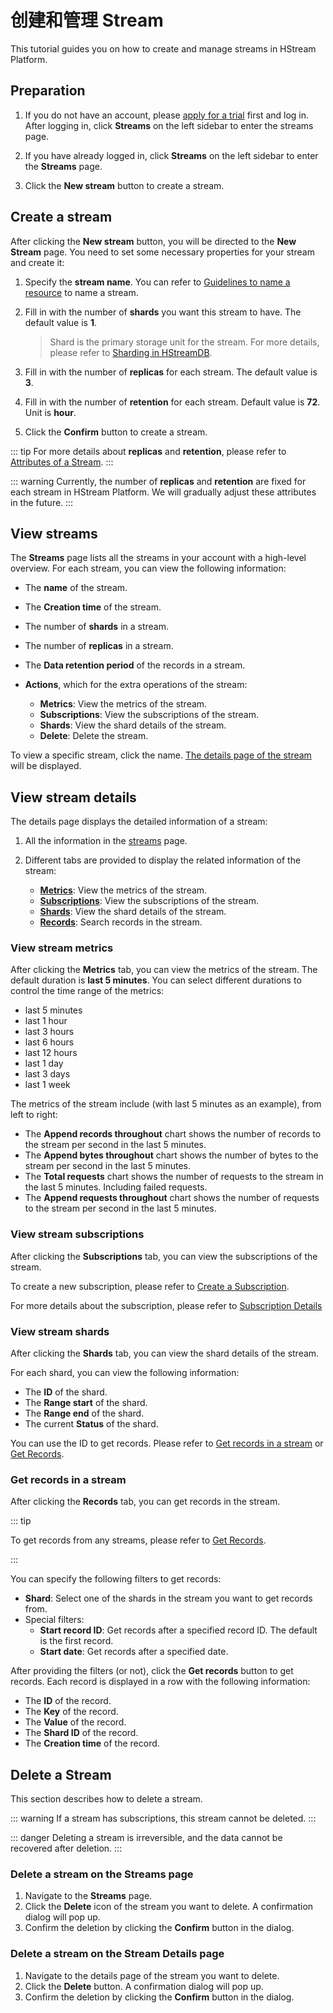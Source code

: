 # 创建和管理 Stream

This tutorial guides you on how to create and manage streams in HStream Platform.

## Preparation

1. If you do not have an account, please [apply for a trial](../start/try-out-hstream-platform.md#apply-for-a-trial) first and log in. After logging in, click **Streams** on the left sidebar to enter the streams page.

2. If you have already logged in, click **Streams** on the left sidebar to enter the **Streams** page.

3. Click the **New stream** button to create a stream.

## Create a stream

After clicking the **New stream** button, you will be directed to the **New Stream** page. You need to set some necessary properties for your stream and create it:

1. Specify the **stream name**. You can refer to [Guidelines to name a resource](../develop/write/stream.md#命名资源准则) to name a stream.

2. Fill in with the number of **shards** you want this stream to have. The default value is **1**.

   > Shard is the primary storage unit for the stream. For more details, please refer to [Sharding in HStreamDB](../develop/write/shards.md#sharding-in-hstreamdb).

3. Fill in with the number of **replicas** for each stream. The default value is **3**.

4. Fill in with the number of **retention** for each stream. Default value is **72**. Unit is **hour**.

5. Click the **Confirm** button to create a stream.

::: tip
For more details about **replicas** and **retention**, please refer to [Attributes of a Stream](../develop/write/stream.md#stream-的属性).
:::

::: warning
Currently, the number of **replicas** and **retention** are fixed for each stream in HStream Platform. We will gradually adjust these attributes in the future.
:::

## View streams

The **Streams** page lists all the streams in your account with a high-level overview. For each stream, you can view the following information:

- The **name** of the stream.
- The **Creation time** of the stream.
- The number of **shards** in a stream.
- The number of **replicas** in a stream.
- The **Data retention period** of the records in a stream.
- **Actions**, which for the extra operations of the stream:

  - **Metrics**: View the metrics of the stream.
  - **Subscriptions**: View the subscriptions of the stream.
  - **Shards**: View the shard details of the stream.
  - **Delete**: Delete the stream.

To view a specific stream, click the name. [The details page of the stream](#view-stream-details) will be displayed.

## View stream details

The details page displays the detailed information of a stream:

1. All the information in the [streams](#view-streams) page.
2. Different tabs are provided to display the related information of the stream:

   - [**Metrics**](#view-stream-metrics): View the metrics of the stream.
   - [**Subscriptions**](#view-stream-subscriptions): View the subscriptions of the stream.
   - [**Shards**](#view-stream-shards): View the shard details of the stream.
   - [**Records**](#get-records-in-a-stream): Search records in the stream.

### View stream metrics

After clicking the **Metrics** tab, you can view the metrics of the stream.
The default duration is **last 5 minutes**. You can select different durations to control the time range of the metrics:

- last 5 minutes
- last 1 hour
- last 3 hours
- last 6 hours
- last 12 hours
- last 1 day
- last 3 days
- last 1 week

The metrics of the stream include (with last 5 minutes as an example), from left to right:

- The **Append records throughout** chart shows the number of records to the stream per second in the last 5 minutes.
- The **Append bytes throughout** chart shows the number of bytes to the stream per second in the last 5 minutes.
- The **Total requests** chart shows the number of requests to the stream in the last 5 minutes. Including failed requests.
- The **Append requests throughout** chart shows the number of requests to the stream per second in the last 5 minutes.

### View stream subscriptions

After clicking the **Subscriptions** tab, you can view the subscriptions of the stream.

To create a new subscription, please refer to [Create a Subscription](./subscription-in-platform.md#create-a-subscription).

For more details about the subscription, please refer to [Subscription Details](./subscription-in-platform.md#subscription-details)

### View stream shards

After clicking the **Shards** tab, you can view the shard details of the stream.

For each shard, you can view the following information:

- The **ID** of the shard.
- The **Range start** of the shard.
- The **Range end** of the shard.
- The current **Status** of the shard.

You can use the ID to get records. Please refer to [Get records in a stream](#get-records-in-a-stream) or [Get Records](./write-in-platform.md#get-records).

### Get records in a stream

After clicking the **Records** tab, you can get records in the stream.

::: tip

To get records from any streams, please refer to [Get Records](./write-in-platform.md#get-records).

:::

You can specify the following filters to get records:

- **Shard**: Select one of the shards in the stream you want to get records from.
- Special filters:
  - **Start record ID**: Get records after a specified record ID. The default is the first record.
  - **Start date**: Get records after a specified date.

After providing the filters (or not), click the **Get records** button to get records. Each record is displayed in a row with the following information:

- The **ID** of the record.
- The **Key** of the record.
- The **Value** of the record.
- The **Shard ID** of the record.
- The **Creation time** of the record.

## Delete a Stream

This section describes how to delete a stream.

::: warning
If a stream has subscriptions, this stream cannot be deleted.
:::

::: danger
Deleting a stream is irreversible, and the data cannot be recovered after deletion.
:::

### Delete a stream on the Streams page

1. Navigate to the **Streams** page.
2. Click the **Delete** icon of the stream you want to delete. A confirmation dialog will pop up.
3. Confirm the deletion by clicking the **Confirm** button in the dialog.

### Delete a stream on the Stream Details page

1. Navigate to the details page of the stream you want to delete.
2. Click the **Delete** button. A confirmation dialog will pop up.
3. Confirm the deletion by clicking the **Confirm** button in the dialog.
